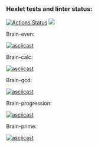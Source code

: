 ### Hexlet tests and linter status:

[![Actions Status](https://github.com/lagiska/frontend-project-44/actions/workflows/hexlet-check.yml/badge.svg)](https://github.com/lagiska/frontend-project-44/actions)
<a href="https://codeclimate.com/github/lagiska/frontend-project-44/maintainability"><img src="https://api.codeclimate.com/v1/badges/ae27b53cd82aae899096/maintainability" /></a>

Brain-even:

[![asciicast](https://asciinema.org/a/NWYM7AEqS1xJKD0Ffl9Nt5Uxj.svg)](https://asciinema.org/a/NWYM7AEqS1xJKD0Ffl9Nt5Uxj)

Brain-calc:

[![asciicast](https://asciinema.org/a/SzWxsowQtLVhZ2AWWklHaHLdV.svg)](https://asciinema.org/a/SzWxsowQtLVhZ2AWWklHaHLdV)

Brain-gcd:

[![asciicast](https://asciinema.org/a/hjzbs69SH8yg9T2d1XtEXMcnx.svg)](https://asciinema.org/a/hjzbs69SH8yg9T2d1XtEXMcnx)

Brain-progression:

[![asciicast](https://asciinema.org/a/PsZshwyTwI0OUUPVavfBIysJr.svg)](https://asciinema.org/a/PsZshwyTwI0OUUPVavfBIysJr)

Brain-prime:

[![asciicast](https://asciinema.org/a/zqvLhVJuGKjZNFgJ4DRqbG2WH.svg)](https://asciinema.org/a/zqvLhVJuGKjZNFgJ4DRqbG2WH)